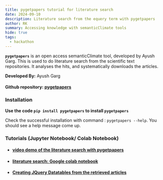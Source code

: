 ```yaml
---
title: pygetpapers tutorial for literature search 
date: 2024-09-10
description: Literature search from the equery term with pygetpapers 
author: RK 
summary: Accessing knowledge with semanticClimate tools
hide: true
tags:
  - hackathon
---
```


**`pygetpapers`** is an open access semanticClimate tool, developed by Ayush Garg. This is used to do literature search from the scientific text repositories. It analyses the hits, and systematically downloads the articles.

**Developed By:** Ayush Garg

#### Github repository: [pygetpapers](https://github.com/petermr/pygetpapers)

### **Installation**  

**Use the code `pip install pygetpapers` to install `pygetpapers`**

Check the successful installation with command : `pygetpapers --help`. You should see a help message come up.

### **Tutorials (Jupyter Notebook/ Colab Notebook)** 

- #### [video demo of the literature search with pygetpapers](https://youtu.be/cOW_NTeqErk)

- #### [literature search: Google colab notebook](https://colab.research.google.com/drive/1-vM3BKV7NjvFXAdLGuqyNMh4VhPq6uMa?usp=sharing)

- #### [Creating JQuery Datatables from the retrieved articles](https://colab.research.google.com/drive/1RumRjh0EnKcLDmXhtYvxqMKi39BX_sB1#scrollTo=6KLi8nSQhfIx)
